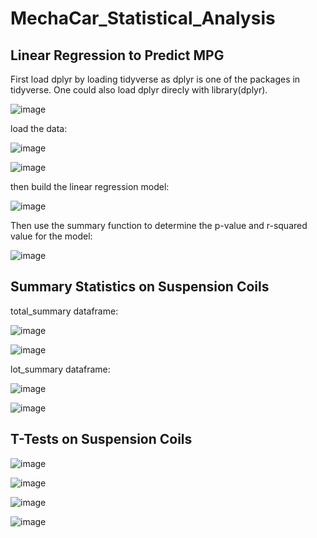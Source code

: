 # MechaCar_Statistical_Analysis

## Linear Regression to Predict MPG

First load dplyr by loading tidyverse as dplyr is one of the packages in tidyverse.  One could also load dplyr direcly with library(dplyr).

![image](https://user-images.githubusercontent.com/90977689/147964233-df7fc576-5d14-4bd3-a828-543cd50aedf8.png)

load the data:

![image](https://user-images.githubusercontent.com/90977689/147965457-4e92f6d6-eaf1-4372-8b2d-35e9a1bc4dd8.png)


![image](https://user-images.githubusercontent.com/90977689/147965409-161cc5a3-9958-4042-91c3-e6636de412aa.png)


then build the linear regression model:

![image](https://user-images.githubusercontent.com/90977689/147964313-85500177-1e11-402e-8e04-1905f0c1e4f9.png)

Then use the summary function to determine the p-value and r-squared value for the model:

![image](https://user-images.githubusercontent.com/90977689/147964451-5693dc95-4f9d-4118-b950-315a1ea1ef61.png)

## Summary Statistics on Suspension Coils

total_summary dataframe:

![image](https://user-images.githubusercontent.com/90977689/147977116-67cfeb58-6f86-494f-83e7-39ad3f28dafc.png)

![image](https://user-images.githubusercontent.com/90977689/147976876-58bc5ce8-de9d-4063-8b20-fb808f7c1b79.png)

lot_summary dataframe:

![image](https://user-images.githubusercontent.com/90977689/147977068-7d8210c9-1cd3-4cf6-b8c3-312a33246602.png)

![image](https://user-images.githubusercontent.com/90977689/147976954-f501b1e6-9698-4e88-b187-0fd298169a13.png)

## T-Tests on Suspension Coils

![image](https://user-images.githubusercontent.com/90977689/147998540-c79d37b7-c87c-4045-9d1d-237ef231e87b.png)

![image](https://user-images.githubusercontent.com/90977689/147998562-0b659bca-2551-4ba8-8563-57853b952076.png)

![image](https://user-images.githubusercontent.com/90977689/147998603-aef684f6-0559-42ea-9517-6ff417663df4.png)

![image](https://user-images.githubusercontent.com/90977689/147998646-0e1fb313-bbe6-44e3-817a-64f55fff3829.png)



